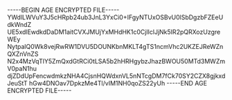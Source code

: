-----BEGIN AGE ENCRYPTED FILE-----
YWdlLWVuY3J5cHRpb24ub3JnL3YxCi0+IFgyNTUxOSBvU0lSbDgzbFZEeUdkWndZ
UE5xdlEwdkdDaDM1aitCVXJMUjYxMHdHK1c0CjlIclJjNk5IR2pQRXozUzgreWEy
NytpalQ0Wk8vejRwRW1DVU5DOUNKbnMKLT4gTS1ncmVhc2UKZEJReWZnQXZnVnZS
N2x4MzVqTlY5ZmQxdGtRCi0tLSA5b2hHRHgybzJhazBWOU50MTd3MWZmV0paN1hu
djZDdUpFencwdmkzNHA4CjsnHQWdxnVL5nNTcgDM7fCk70SY2CZX8gjkxdJeuStT
hGw4DNOav7DpkzMe4Tl/vIM1NH0qoZS22yUh
-----END AGE ENCRYPTED FILE-----
